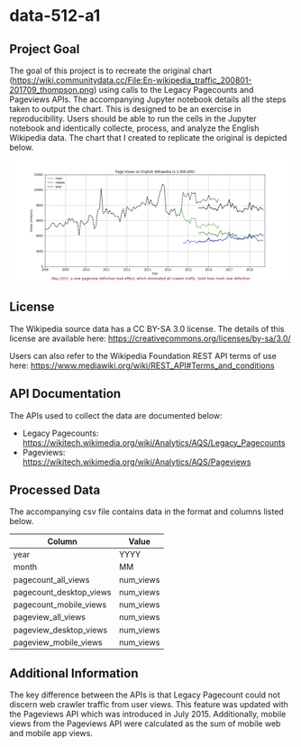 # data-512-a1

## Project Goal

The goal of this project is to recreate the original chart (https://wiki.communitydata.cc/File:En-wikipedia_traffic_200801-201709_thompson.png) using calls to the Legacy Pagecounts and Pageviews APIs. The accompanying Jupyter notebook details all the steps taken to output the chart. This is designed to be an exercise in reproducibility. Users should be able to run the cells in the Jupyter notebook and identically collecte, process, and analyze the English Wikipedia data. The chart that I created to replicate the original is depicted below.

![](https://github.com/dwhite105/data-512-a1/blob/master/en-wikipedia_traffic_200712-201809.png)


## License
The Wikipedia source data has a CC BY-SA 3.0 license. The details of this license are available here: https://creativecommons.org/licenses/by-sa/3.0/

Users can also refer to the Wikipedia Foundation REST API terms of use here: https://www.mediawiki.org/wiki/REST_API#Terms_and_conditions

## API Documentation

The APIs used to collect the data are documented below:

* Legacy Pagecounts: https://wikitech.wikimedia.org/wiki/Analytics/AQS/Legacy_Pagecounts
* Pageviews: https://wikitech.wikimedia.org/wiki/Analytics/AQS/Pageviews

## Processed Data

The accompanying csv file contains data in the format and columns listed below.

|Column | Value |
|-------|-------|
|year   |	YYYY|
|month	| MM|
|pagecount_all_views|	num_views|
|pagecount_desktop_views|	num_views|
|pagecount_mobile_views|	num_views|
|pageview_all_views|	num_views|
|pageview_desktop_views	|num_views|
|pageview_mobile_views|	num_views|

## Additional Information

The key difference between the APIs is that Legacy Pagecount could not discern web crawler traffic from user views. This feature was updated with the Pageviews API which was introduced in July 2015. Additionally, mobile views from the Pageviews API were calculated as the sum of mobile web and mobile app views. 
